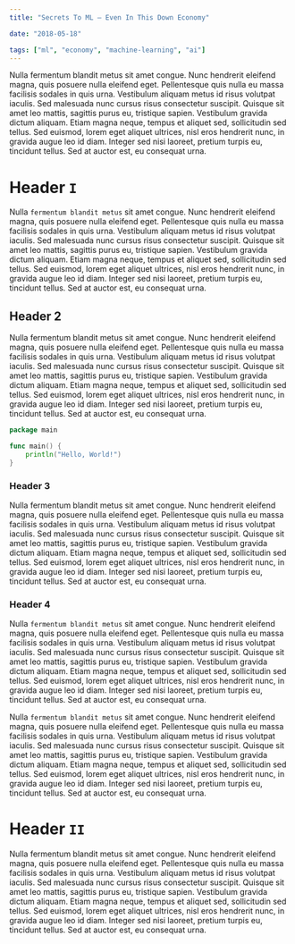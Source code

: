 ```yaml
---
title: "Secrets To ML – Even In This Down Economy"

date: "2018-05-18"

tags: ["ml", "economy", "machine-learning", "ai"]
---
```


Nulla fermentum blandit metus sit amet congue. Nunc hendrerit eleifend magna, quis posuere nulla eleifend eget. Pellentesque quis nulla eu massa facilisis sodales in quis urna. Vestibulum aliquam metus id risus volutpat iaculis. Sed malesuada nunc cursus risus consectetur suscipit. Quisque sit amet leo mattis, sagittis purus eu, tristique sapien. Vestibulum gravida dictum aliquam. Etiam magna neque, tempus et aliquet sed, sollicitudin sed tellus. Sed euismod, lorem eget aliquet ultrices, nisl eros hendrerit nunc, in gravida augue leo id diam. Integer sed nisi laoreet, pretium turpis eu, tincidunt tellus. Sed at auctor est, eu consequat urna.

<!-- {{< table_of_contents >}} -->

# Header `I`

Nulla `fermentum blandit metus` sit amet congue. Nunc hendrerit eleifend magna, quis posuere nulla eleifend eget. Pellentesque quis nulla eu massa facilisis sodales in quis urna. Vestibulum aliquam metus id risus volutpat iaculis. Sed malesuada nunc cursus risus consectetur suscipit. Quisque sit amet leo mattis, sagittis purus eu, tristique sapien. Vestibulum gravida dictum aliquam. Etiam magna neque, tempus et aliquet sed, sollicitudin sed tellus. Sed euismod, lorem eget aliquet ultrices, nisl eros hendrerit nunc, in gravida augue leo id diam. Integer sed nisi laoreet, pretium turpis eu, tincidunt tellus. Sed at auctor est, eu consequat urna.

## Header 2

Nulla fermentum blandit metus sit amet congue. Nunc hendrerit eleifend magna, quis posuere nulla eleifend eget. Pellentesque quis nulla eu massa facilisis sodales in quis urna. Vestibulum aliquam metus id risus volutpat iaculis. Sed malesuada nunc cursus risus consectetur suscipit. Quisque sit amet leo mattis, sagittis purus eu, tristique sapien. Vestibulum gravida dictum aliquam. Etiam magna neque, tempus et aliquet sed, sollicitudin sed tellus. Sed euismod, lorem eget aliquet ultrices, nisl eros hendrerit nunc, in gravida augue leo id diam. Integer sed nisi laoreet, pretium turpis eu, tincidunt tellus. Sed at auctor est, eu consequat urna.

```go
package main

func main() {
    println("Hello, World!")
}

```

### Header 3

Nulla fermentum blandit metus sit amet congue. Nunc hendrerit eleifend magna, quis posuere nulla eleifend eget. Pellentesque quis nulla eu massa facilisis sodales in quis urna. Vestibulum aliquam metus id risus volutpat iaculis. Sed malesuada nunc cursus risus consectetur suscipit. Quisque sit amet leo mattis, sagittis purus eu, tristique sapien. Vestibulum gravida dictum aliquam. Etiam magna neque, tempus et aliquet sed, sollicitudin sed tellus. Sed euismod, lorem eget aliquet ultrices, nisl eros hendrerit nunc, in gravida augue leo id diam. Integer sed nisi laoreet, pretium turpis eu, tincidunt tellus. Sed at auctor est, eu consequat urna.

### Header 4

Nulla `fermentum blandit metus` sit amet congue. Nunc hendrerit eleifend magna, quis posuere nulla eleifend eget. Pellentesque quis nulla eu massa facilisis sodales in quis urna. Vestibulum aliquam metus id risus volutpat iaculis. Sed malesuada nunc cursus risus consectetur suscipit. Quisque sit amet leo mattis, sagittis purus eu, tristique sapien. Vestibulum gravida dictum aliquam. Etiam magna neque, tempus et aliquet sed, sollicitudin sed tellus. Sed euismod, lorem eget aliquet ultrices, nisl eros hendrerit nunc, in gravida augue leo id diam. Integer sed nisi laoreet, pretium turpis eu, tincidunt tellus. Sed at auctor est, eu consequat urna.

Nulla `fermentum blandit metus` sit amet congue. Nunc hendrerit eleifend magna, quis posuere nulla eleifend eget. Pellentesque quis nulla eu massa facilisis sodales in quis urna. Vestibulum aliquam metus id risus volutpat iaculis. Sed malesuada nunc cursus risus consectetur suscipit. Quisque sit amet leo mattis, sagittis purus eu, tristique sapien. Vestibulum gravida dictum aliquam. Etiam magna neque, tempus et aliquet sed, sollicitudin sed tellus. Sed euismod, lorem eget aliquet ultrices, nisl eros hendrerit nunc, in gravida augue leo id diam. Integer sed nisi laoreet, pretium turpis eu, tincidunt tellus. Sed at auctor est, eu consequat urna.

# Header `II`

Nulla fermentum blandit metus sit amet congue. Nunc hendrerit eleifend magna, quis posuere nulla eleifend eget. Pellentesque quis nulla eu massa facilisis sodales in quis urna. Vestibulum aliquam metus id risus volutpat iaculis. Sed malesuada nunc cursus risus consectetur suscipit. Quisque sit amet leo mattis, sagittis purus eu, tristique sapien. Vestibulum gravida dictum aliquam. Etiam magna neque, tempus et aliquet sed, sollicitudin sed tellus. Sed euismod, lorem eget aliquet ultrices, nisl eros hendrerit nunc, in gravida augue leo id diam. Integer sed nisi laoreet, pretium turpis eu, tincidunt tellus. Sed at auctor est, eu consequat urna.
